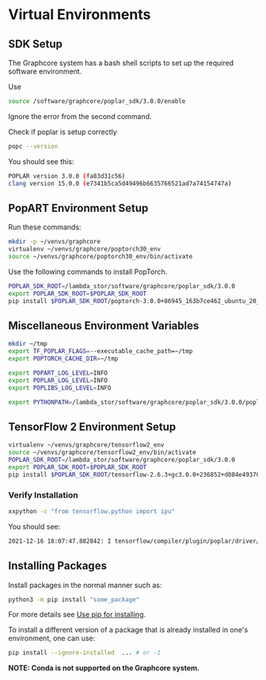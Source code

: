# Virtual Environments

## SDK Setup

The Graphcore system has a bash shell scripts to set up the required software environment.

Use

```bash
source /software/graphcore/poplar_sdk/3.0.0/enable
```

Ignore the error from the second command.

Check if poplar is setup correctly

```bash
popc --version
```

You should see this:

```bash
POPLAR version 3.0.0 (fa83d31c56)
clang version 15.0.0 (e7341b5ca5d49496b6635766521ad7a74154747a)
```

## PopART Environment Setup

Run these commands:

```bash
mkdir -p ~/venvs/graphcore
virtualenv ~/venvs/graphcore/poptorch30_env
source ~/venvs/graphcore/poptorch30_env/bin/activate
```

Use the following commands to install PopTorch.

```bash
POPLAR_SDK_ROOT=/lambda_stor/software/graphcore/poplar_sdk/3.0.0
export POPLAR_SDK_ROOT=$POPLAR_SDK_ROOT
pip install $POPLAR_SDK_ROOT/poptorch-3.0.0+86945_163b7ce462_ubuntu_20_04-cp38-cp38-linux_x86_64.whl
```

## Miscellaneous Environment Variables

```bash
mkdir ~/tmp
export TF_POPLAR_FLAGS=--executable_cache_path=~/tmp
export POPTORCH_CACHE_DIR=~/tmp

export POPART_LOG_LEVEL=INFO
export POPLAR_LOG_LEVEL=INFO
export POPLIBS_LOG_LEVEL=INFO

export PYTHONPATH=/lambda_stor/software/graphcore/poplar_sdk/3.0.0/poplar-ubuntu_20_04-3.0.0+5691-1e179b3b85/python:$PYTHONPATH
```

## TensorFlow 2 Environment Setup

```bash
virtualenv ~/venvs/graphcore/tensorflow2_env
source ~/venvs/graphcore/tensorflow2_env/bin/activate
POPLAR_SDK_ROOT=/lambda_stor/software/graphcore/poplar_sdk/3.0.0
export POPLAR_SDK_ROOT=$POPLAR_SDK_ROOT
pip install $POPLAR_SDK_ROOT/tensorflow-2.6.3+gc3.0.0+236852+d084e493702+intel_skylake512-cp38-cp38-linux_x86_64.whl
```

### Verify Installation

```bash
xxpython -c "from tensorflow.python import ipu"
```

You should see:

```bash
2021-12-16 18:07:47.882842: I tensorflow/compiler/plugin/poplar/driver/poplar_platform.cc:44] Poplar version: 2.3.0 (d9e4130346) Poplar package: 88f485e763
```

## Installing Packages

Install packages in the normal manner such as:

```bash
python3 -m pip install "some_package"
```

For more details see [Use pip for installing](https://packaging.python.org/en/latest/tutorials/installing-packages/#use-pip-for-installing).

To install a different version of a package that is already installed in one's environment, one can use:

```bash
pip install --ignore-installed  ... # or -I
```

**NOTE: Conda is not supported on the Graphcore system.**
